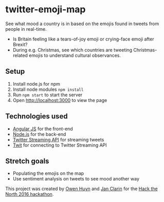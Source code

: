 # twitter-emoji-map
See what mood a country is in based on the emojis found in tweets from people in real-time.
- Is Britain feeling like a tears-of-joy emoji or crying-face emoji after Brexit?
- During e.g. Christmas, see which countries are tweeting Christmas-related emojis to understand cultural observances.

## Setup
1. Install node.js for npm
2. Install node modules `npm install`
3. Run `npm start` to start the server
4. Open [http://localhost:3000](http://localhost:3000) to view the page

## Technologies used
- [Angular JS](https://angularjs.org/) for the front-end
- [Node.js](https://nodejs.org/en/) for the back-end
- [Twitter Streaming API](https://dev.twitter.com/streaming/overview) for streaming tweets
- [Twit](https://github.com/ttezel/twit) for connecting to Twitter Streaming API

## Stretch goals
- Populating the emojis on the map
- Use sentiment analysis on tweets to see mood another way

This project was created by [Owen Huyn](https://github.com/owenhuyn) and
[Jan Clarin](https://github.com/janclarin) for the [Hack the North 2016 hackathon](https://hackthenorth2016.devpost.com/).
